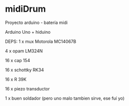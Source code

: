 # midiDrum
Proyecto arduino - batería midi

Arduino Uno + hiduino

DEPS: 
   1  x mux Motorola MC14067B

   4 x opam LM324N

  16 x cap 154
      
  16 x schottky RK34
      
  16 x R 39K
  
  16 x piezo transductor
      
   1 x buen soldador (pero uno malo tambien sirve, ese fuí yo)

